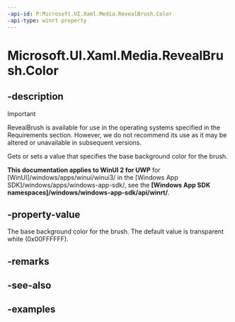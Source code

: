 ```yaml
---
-api-id: P:Microsoft.UI.Xaml.Media.RevealBrush.Color
-api-type: winrt property
---
```

<!-- Property syntax.
public Color Color { get;  set; }
-->

# Microsoft.UI.Xaml.Media.RevealBrush.Color


## -description

> [!Important]
> RevealBrush is available for use in the operating systems specified in the Requirements section. However, we do not recommend its use as it may be altered or unavailable in subsequent versions.

Gets or sets a value that specifies the base background color for the brush.


**This documentation applies to WinUI 2 for UWP** for [WinUI]/windows/apps/winui/winui3/ in the [Windows App SDK]/windows/apps/windows-app-sdk/, see the **[Windows App SDK namespaces]/windows/windows-app-sdk/api/winrt/**.

## -property-value

The base background color for the brush. The default value is transparent white (0x00FFFFFF).


## -remarks


## -see-also


## -examples


